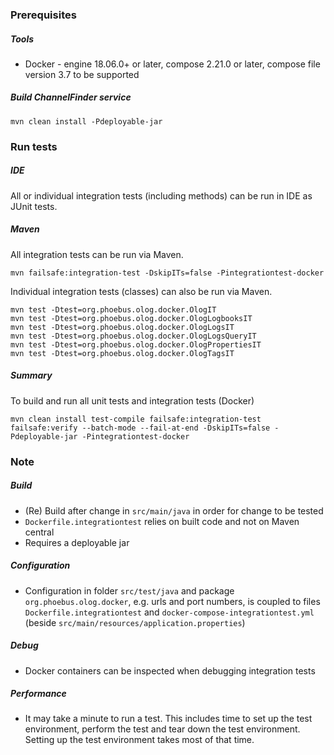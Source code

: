 ### Prerequisites

##### Tools

* Docker - engine 18.06.0+ or later, compose 2.21.0 or later, compose file version 3.7 to be supported

##### Build ChannelFinder service

```
mvn clean install -Pdeployable-jar
```

### Run tests

##### IDE

All or individual integration tests (including methods) can be run in IDE as JUnit tests.

##### Maven

All integration tests can be run via Maven.

```
mvn failsafe:integration-test -DskipITs=false -Pintegrationtest-docker
```

Individual integration tests (classes) can also be run via Maven.

```
mvn test -Dtest=org.phoebus.olog.docker.OlogIT
mvn test -Dtest=org.phoebus.olog.docker.OlogLogbooksIT
mvn test -Dtest=org.phoebus.olog.docker.OlogLogsIT
mvn test -Dtest=org.phoebus.olog.docker.OlogLogsQueryIT
mvn test -Dtest=org.phoebus.olog.docker.OlogPropertiesIT
mvn test -Dtest=org.phoebus.olog.docker.OlogTagsIT
```

##### Summary

To build and run all unit tests and integration tests (Docker)

```
mvn clean install test-compile failsafe:integration-test failsafe:verify --batch-mode --fail-at-end -DskipITs=false -Pdeployable-jar -Pintegrationtest-docker
```

### Note

##### Build

* (Re) Build after change in `src/main/java` in order for change to be tested
* `Dockerfile.integrationtest` relies on built code and not on Maven central
* Requires a deployable jar

##### Configuration

* Configuration in folder `src/test/java` and package `org.phoebus.olog.docker`, e.g. urls and port numbers, is coupled to files `Dockerfile.integrationtest` and `docker-compose-integrationtest.yml` (beside `src/main/resources/application.properties`)

##### Debug

* Docker containers can be inspected when debugging integration tests

##### Performance

* It may take a minute to run a test. This includes time to set up the test environment, perform the test and tear down the test environment. Setting up the test environment takes most of that time.

